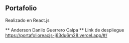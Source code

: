 
## Portafolio 

Realizado en React.js 

** Anderson Danilo Guerrero Calpa **
Link de despliegue https://portafolioreacjs-j63du6m28.vercel.app/#/
